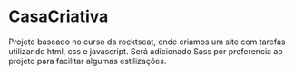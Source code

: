 # CasaCriativa
Projeto baseado no curso da rocktseat, onde criamos um site com tarefas utilizando html, css e javascript. Será adicionado Sass por preferencia ao projeto para facilitar algumas estilizações.
                                    